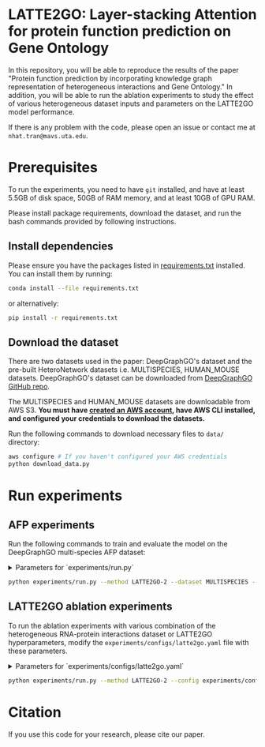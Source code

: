 # LATTE2GO: Layer-stacking Attention for protein function prediction on Gene Ontology

In this repository, you will be able to reproduce the results of the paper 
"Protein function prediction by incorporating knowledge graph representation of heterogeneous interactions and Gene Ontology."
In addition, you will be able to run the ablation experiments to study the effect of various heterogeneous dataset inputs 
and parameters on the LATTE2GO model performance.

If there is any problem with the code, please open an issue or contact me at `nhat.tran@mavs.uta.edu`.

# Prerequisites
To run the experiments, you need to have `git` installed, and have at least 5.5GB of disk space, 50GB of RAM memory, and at least 10GB of GPU RAM.

Please install package requirements, download the dataset, and run the bash commands provided by following 
instructions.

## Install dependencies
Please ensure you have the packages listed in [requirements.txt](requirements.txt) installed. You can install them by running:
```bash
conda install --file requirements.txt
```
or alternatively:
```bash
pip install -r requirements.txt
```

## Download the dataset
There are two datasets used in the paper: DeepGraphGO's dataset and the pre-built HeteroNetwork datasets 
i.e. MULTISPECIES, HUMAN_MOUSE datasets. DeepGraphGO's dataset can be downloaded from [DeepGraphGO GitHub repo](https://github.com/yourh/DeepGraphGO).

The MULTISPECIES and HUMAN_MOUSE datasets are downloadable from AWS S3. **You must have [created an AWS account](https://aws.amazon.com/premiumsupport/knowledge-center/create-and-activate-aws-account/), have AWS CLI installed, and configured your credentials to download the datasets.**

Run the following commands to download necessary files to `data/` directory:
```bash
aws configure # If you haven't configured your AWS credentials
python download_data.py
```

# Run experiments

## AFP experiments
Run the following commands to train and evaluate the model on the DeepGraphGO multi-species AFP dataset:

<details><summary>Parameters for `experiments/run.py`</summary> 

```yml
dataset:
  values: [ "MULTISPECIES", "HUMAN_MOUSE" ]
pred_ntypes:
  values: [ 'molecular_function', 'biological_process', 'cellular_component', 'molecular_function biological_process cellular_component' ]
method:
  values: [ "LATTE2GO-1", "LATTE-1", "LATTE2GO-2", "HGT", "DeepGraphGO", "MLP", "DeepGOZero", "RGCN" ]
inductive:
  values: [ false ]
seed:
  values: [ 1 ]
```
</details>

```bash
python experiments/run.py --method LATTE2GO-2 --dataset MULTISPECIES --pred_ntypes molecular_function --seed 1
```

## LATTE2GO ablation experiments
To run the ablation experiments with various combination of the heterogeneous RNA-protein interactions dataset or 
LATTE2GO hyperparameters, modify the `experiments/configs/latte2go.yaml` file with these parameters.

<details><summary>Parameters for `experiments/configs/latte2go.yaml`</summary> 

```yml
ntype_subset:
  values:
    - 'Protein MessengerRNA MicroRNA LncRNA biological_process cellular_component molecular_function'
    - 'Protein MessengerRNA MicroRNA LncRNA'
    - 'Protein MessengerRNA MicroRNA'
    - 'Protein MessengerRNA'
    - 'Protein'
    - ''
go_etypes:
  values:
    - 'is_a part_of has_part regulates negatively_regulates positively_regulates'
    - 'is_a part_of has_part'
    - 'is_a'
    - null
```
</details>

```bash
python experiments/run.py --method LATTE2GO-2 --config experiments/configs/latte2go.yaml --dataset MULTISPECIES --pred_ntypes molecular_function
```

# Citation
If you use this code for your research, please cite our paper.